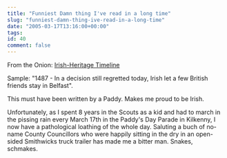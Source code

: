 ```yaml
---
title: "Funniest Damn thing I've read in a long time"
slug: "funniest-damn-thing-ive-read-in-a-long-time"
date: "2005-03-17T13:16:00+00:00"
tags:
id: 40
comment: false
---
```


From the Onion: [Irish-Heritage Timeline](http://theonion.com/news/index.php?issue=4111&n=12)

Sample: "1487 - In a decision still regretted today, Irish let a few British friends stay in Belfast".

This must have been written by a Paddy. Makes me proud to be Irish. 

Unfortunately, as I spent 8 years in the Scouts as a kid and had to march in the pissing rain every March 17th in the Paddy's Day Parade in Kilkenny, I now have a pathological loathing of the whole day. Saluting a buch of no-name County Councillors who were happily sitting in the dry in an open-sided Smithwicks truck trailer has made me a bitter man. Snakes, schmakes.
